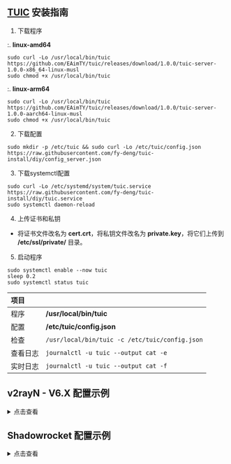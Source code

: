 ## [TUIC](https://github.com/EAimTY/tuic) 安装指南

1. 下载程序

:. **linux-amd64**

```
sudo curl -Lo /usr/local/bin/tuic https://github.com/EAimTY/tuic/releases/download/1.0.0/tuic-server-1.0.0-x86_64-linux-musl
sudo chmod +x /usr/local/bin/tuic
```

:. **linux-arm64**

```
sudo curl -Lo /usr/local/bin/tuic https://github.com/EAimTY/tuic/releases/download/1.0.0/tuic-server-1.0.0-aarch64-linux-musl
sudo chmod +x /usr/local/bin/tuic
```

2. 下载配置

```
sudo mkdir -p /etc/tuic && sudo curl -Lo /etc/tuic/config.json https://raw.githubusercontent.com/fy-deng/tuic-install/diy/config_server.json
```

3. 下载systemctl配置

```
sudo curl -Lo /etc/systemd/system/tuic.service https://raw.githubusercontent.com/fy-deng/tuic-install/diy/tuic.service
sudo systemctl daemon-reload
```

4. 上传证书和私钥

- 将证书文件改名为 **cert.crt**，将私钥文件改名为 **private.key**，将它们上传到 **/etc/ssl/private/** 目录。

5. 启动程序

```
sudo systemctl enable --now tuic
sleep 0.2
sudo systemctl status tuic
```

| 项目 | |
| :--- | :--- |
| 程序 | **/usr/local/bin/tuic** |
| 配置 | **/etc/tuic/config.json** |
| 检查 | `/usr/local/bin/tuic -c /etc/tuic/config.json` |
| 查看日志 | `journalctl -u tuic --output cat -e` |
| 实时日志 | `journalctl -u tuic --output cat -f` |

## v2rayN - V6.X 配置示例

<details><summary>点击查看</summary>

1. 下载Windows客户端程序[tuic-client-1.0.0-x86_64-windows-msvc.exe](https://github.com/EAimTY/tuic/releases/download/1.0.0/tuic-client-1.0.0-x86_64-windows-msvc.exe)，重命名为tuic.exe，复制到v2rayN\bin\tuic文件夹。

2. 下载客户端配置[config_client.json](https://raw.githubusercontent.com/fy-deng/tuic-install/diy/config_client.json)，修改chika.example.com为证书中包含的域名，修改10.0.0.1为VPS的IP。

3. 服务器 ——> 添加自定义配置服务器 ——> 浏览 ——> 选择客户端配置 ——> Core类型 tuic ——> Socks端口 50001

![1](https://user-images.githubusercontent.com/88967758/227561846-0f93ca76-0dce-41d3-9232-bd25a29276cf.png)

小技巧：只要证书在有效期内，证书中包含的域名不用解析到VPS的IP。一份证书，在多个VPS上使用。

</details>

## Shadowrocket 配置示例

<details><summary>点击查看</summary><br>

| 选项 | 值 |
| :--- | :--- |
| 类型 | TUIC |
| 地址 | VPS的IP |
| 端口 | 16386 |
| 密码 | chika |
| 模式 | bbr |
| 允许不安全 | 不选 |
| UDP转发 | 选上 |
| SNI | 证书中包含的域名 |
| ALPN | h3 |

</details>

